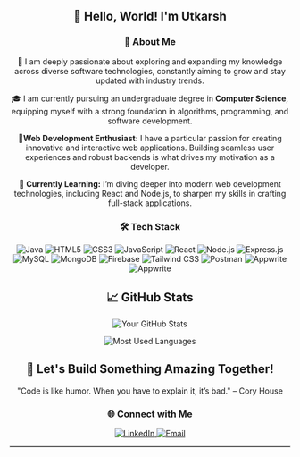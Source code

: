 <h2 align="center">
  👋 Hello, World! I'm Utkarsh
</h2>

<h3 align="center"> 🚀 About Me</h3>
<p align="center">👀 I am deeply passionate about exploring and expanding my knowledge across diverse software technologies, constantly aiming to grow and stay updated with industry trends.</p>
<p align="center">🎓 I am currently pursuing an undergraduate degree in <strong>Computer Science</strong>, equipping myself with a strong foundation in algorithms, programming, and software development.    </p>
<p align="center">🌟<strong>Web Development Enthusiast:</strong> I have a particular passion for creating innovative and interactive web applications. Building seamless user experiences and robust       backends is what drives my motivation as a developer. </p>
<p align="center">🌱 <strong>Currently Learning:</strong> I’m diving deeper into modern web development technologies, including React and Node.js, to sharpen my skills in crafting full-stack applications. </p>


<h3 align="center"> 🛠️ Tech Stack  </h3>

<p align="center"> <img src="https://img.shields.io/badge/Java-F90093?style=for-the-badge&logo=java&logoColor=black" alt="Java"/> <img src="https://img.shields.io/badge/HTML5-E34F26?style=for-the-badge&logo=html5&logoColor=white" alt="HTML5"/> <img src="https://img.shields.io/badge/CSS3-1572B6?style=for-the-badge&logo=css3&logoColor=white" alt="CSS3"/> <img src="https://img.shields.io/badge/JavaScript-F7DF1E?style=for-the-badge&logo=javascript&logoColor=black" alt="JavaScript"/> <img src="https://img.shields.io/badge/React-61DAFB?style=for-the-badge&logo=react&logoColor=black" alt="React"/> <img src="https://img.shields.io/badge/Node.js-339933?style=for-the-badge&logo=node.js&logoColor=white" alt="Node.js"/> <img src="https://img.shields.io/badge/Express.js-000000?style=for-the-badge&logo=express&logoColor=white" alt="Express.js"/> <img src="https://img.shields.io/badge/MySQL-84DCCF?style=for-the-badge&logo=mysql&logoColor=black" alt="MySQL"/> <img src="https://img.shields.io/badge/MongoDB-CCFF66?style=for-the-badge&logo=mongodb&logoColor=black" alt="MongoDB"/> <img src="https://img.shields.io/badge/Firebase-5D2E8C?style=for-the-badge&logo=firebase&logoColor=white" alt="Firebase"/> <img src="https://img.shields.io/badge/Tailwind%20CSS-38B2AC?style=for-the-badge&logo=tailwind-css&logoColor=black" alt="Tailwind CSS"/> <img src="https://img.shields.io/badge/Postman-FF6C37?style=for-the-badge&logo=postman&logoColor=white" alt="Postman"/>    <img src="https://img.shields.io/badge/Appwrite-F7DF1A?style=for-the-badge&logo=appwrite&logoColor=black" alt="Appwrite"/> <img src="https://img.shields.io/badge/Docker-E71D36?style=for-the-badge&logo=docker&logoColor=black" alt="Appwrite"/> </p>


<h2 align="center">📈 GitHub Stats</h2>
<p align="center">
  <img src="https://github-readme-stats.vercel.app/api?username=utkxrsh13&show_icons=true&hide_title=true&count_private=true&theme=tokyonight&layout=compact&hide=stars" alt="Your GitHub Stats"/>
</p>

<p align="center">
  <img src="https://github-readme-stats.vercel.app/api/top-langs/?username=utkxrsh13&layout=compact&theme=tokyonight" alt="Most Used Languages"/>
</p>


<h2 align="center"> 🚀 Let's Build Something Amazing Together!</h2>
<p align="center">"Code is like humor. When you have to explain it, it’s bad." – Cory House</p>

<h3 align="center">🌐 Connect with Me </h3>

<p align="center">
  <a href="https://linkedin.com/in/utkxrsh13" target="_blank">
    <img src="https://img.shields.io/badge/LinkedIn-blue?style=flat-square&logo=linkedin&logoColor=white" alt="LinkedIn"/>
  </a>
  <a href="mailto:utkarsht0813@gmail.com" target="_blank">
    <img src="https://img.shields.io/badge/Email-red?style=flat-square&logo=gmail&logoColor=white" alt="Email"/>
  </a>  
</p>
<hr style="border: 1px solid #ccc;">

<!--
**utkxrsh13/utkxrsh13** is a ✨ _special_ ✨ repository because its `README.md` (this file) appears on your GitHub profile.

Here are some ideas to get you started:

- 🔭 I’m currently working on ...
- 🌱 I’m currently learning ...
- 👯 I’m looking to collaborate on ...
- 🤔 I’m looking for help with ...
- 💬 Ask me about ...
- 📫 How to reach me: ...
- 😄 Pronouns: ...
- ⚡ Fun fact: ...
-->
